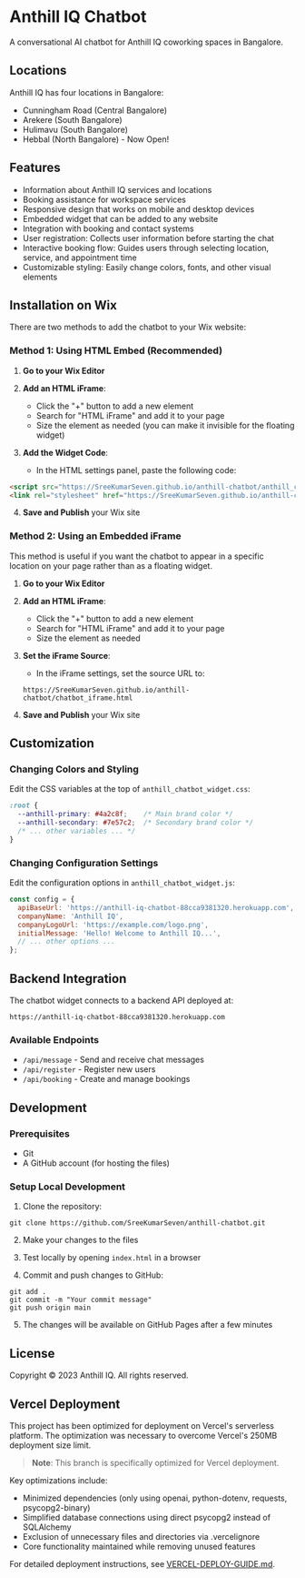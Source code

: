 # Anthill IQ Chatbot

A conversational AI chatbot for Anthill IQ coworking spaces in Bangalore.

## Locations

Anthill IQ has four locations in Bangalore:
- Cunningham Road (Central Bangalore) 
- Arekere (South Bangalore)
- Hulimavu (South Bangalore)
- Hebbal (North Bangalore) - Now Open!

## Features

- Information about Anthill IQ services and locations
- Booking assistance for workspace services
- Responsive design that works on mobile and desktop devices
- Embedded widget that can be added to any website
- Integration with booking and contact systems
- User registration: Collects user information before starting the chat
- Interactive booking flow: Guides users through selecting location, service, and appointment time
- Customizable styling: Easily change colors, fonts, and other visual elements

## Installation on Wix

There are two methods to add the chatbot to your Wix website:

### Method 1: Using HTML Embed (Recommended)

1. **Go to your Wix Editor**
2. **Add an HTML iFrame**:
   - Click the "+" button to add a new element
   - Search for "HTML iFrame" and add it to your page
   - Size the element as needed (you can make it invisible for the floating widget)

3. **Add the Widget Code**:
   - In the HTML settings panel, paste the following code:

```html
<script src="https://SreeKumarSeven.github.io/anthill-chatbot/anthill_chatbot_widget.js"></script>
<link rel="stylesheet" href="https://SreeKumarSeven.github.io/anthill-chatbot/anthill_chatbot_widget.css">
```

4. **Save and Publish** your Wix site

### Method 2: Using an Embedded iFrame

This method is useful if you want the chatbot to appear in a specific location on your page rather than as a floating widget.

1. **Go to your Wix Editor**
2. **Add an HTML iFrame**:
   - Click the "+" button to add a new element
   - Search for "HTML iFrame" and add it to your page
   - Size the element as needed

3. **Set the iFrame Source**:
   - In the iFrame settings, set the source URL to:
   ```
   https://SreeKumarSeven.github.io/anthill-chatbot/chatbot_iframe.html
   ```

4. **Save and Publish** your Wix site

## Customization

### Changing Colors and Styling

Edit the CSS variables at the top of `anthill_chatbot_widget.css`:

```css
:root {
  --anthill-primary: #4a2c8f;    /* Main brand color */
  --anthill-secondary: #7e57c2;  /* Secondary brand color */
  /* ... other variables ... */
}
```

### Changing Configuration Settings

Edit the configuration options in `anthill_chatbot_widget.js`:

```javascript
const config = {
  apiBaseUrl: 'https://anthill-iq-chatbot-88cca9381320.herokuapp.com',
  companyName: 'Anthill IQ',
  companyLogoUrl: 'https://example.com/logo.png',
  initialMessage: 'Hello! Welcome to Anthill IQ...',
  // ... other options ...
};
```

## Backend Integration

The chatbot widget connects to a backend API deployed at:
```
https://anthill-iq-chatbot-88cca9381320.herokuapp.com
```

### Available Endpoints

- `/api/message` - Send and receive chat messages
- `/api/register` - Register new users
- `/api/booking` - Create and manage bookings

## Development

### Prerequisites

- Git
- A GitHub account (for hosting the files)

### Setup Local Development

1. Clone the repository:
```
git clone https://github.com/SreeKumarSeven/anthill-chatbot.git
```

2. Make your changes to the files

3. Test locally by opening `index.html` in a browser

4. Commit and push changes to GitHub:
```
git add .
git commit -m "Your commit message"
git push origin main
```

5. The changes will be available on GitHub Pages after a few minutes

## License

Copyright © 2023 Anthill IQ. All rights reserved.

## Vercel Deployment

This project has been optimized for deployment on Vercel's serverless platform. The optimization was necessary to overcome Vercel's 250MB deployment size limit.

> **Note**: This branch is specifically optimized for Vercel deployment.

Key optimizations include:
- Minimized dependencies (only using openai, python-dotenv, requests, psycopg2-binary)
- Simplified database connections using direct psycopg2 instead of SQLAlchemy
- Exclusion of unnecessary files and directories via .vercelignore
- Core functionality maintained while removing unused features

For detailed deployment instructions, see [VERCEL-DEPLOY-GUIDE.md](VERCEL-DEPLOY-GUIDE.md). 
